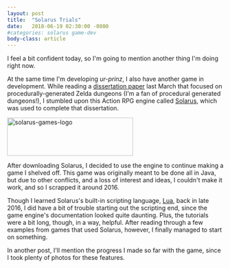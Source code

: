 ```yaml
---
layout: post
title:  "Solarus Trials"
date:	2018-06-19 02:30:00 -0800
#categories: solarus game-dev
body-class: article
---
```


I feel a bit confident today, so I'm going to mention another thing I'm doing right now.

At the same time I'm developing *ur-prinz*, I also have another game in development. While reading a [dissertation paper](http://beckylavender.co.uk/portfolio/the-zelda-dungeon-generator/) last March that focused on procedurally-generated Zelda dungeons (I'm a fan of procedural generated dungeons!), I stumbled upon this Action RPG engine called [Solarus](http://www.solarus-games.org/), which was used to complete that dissertation.

<img src="http://www.solarus-games.org/wp-content/uploads/2013/05/solarus-logo-black-on-transparent1.png" alt="solarus-games-logo" title="Solarus Is Pretty Decent" width="292.8" height="88.8" />

After downloading Solarus, I decided to use the engine to continue making a game I shelved off. This game was originally meant to be done all in Java, but due to other conflicts, and a loss of interest and ideas, I couldn't make it work, and so I scrapped it around 2016.

Though I learned Solarus's built-in scripting language, [Lua](https://www.lua.org/), back in late 2016, I did have a bit of trouble starting out the scripting end, since the game engine's documentation looked quite daunting. Plus, the tutorials were a bit long, though, in a way, helpful. After reading through a few examples from games that used Solarus, however, I finally managed to start on something.

In another post, I'll mention the progress I made so far with the game, since I took plenty of photos for these features.